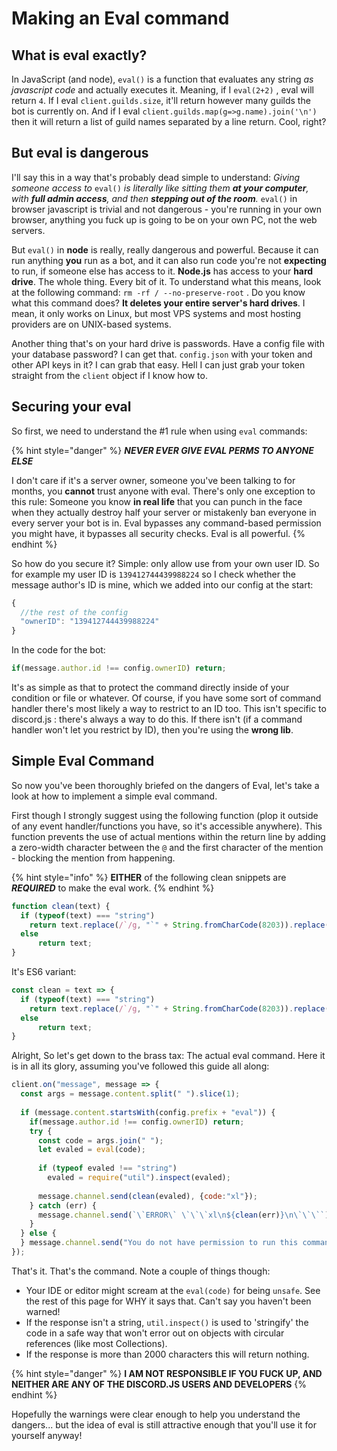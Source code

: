 # Making an Eval command

## What is eval exactly?

In JavaScript \(and node\), `eval()` is a function that evaluates any string _as javascript code_ and actually executes it. Meaning, if I `eval(2+2)` , eval will return `4`. If I eval `client.guilds.size`, it'll return however many guilds the bot is currently on. And if I eval `client.guilds.map(g=>g.name).join('\n')` then it will return a list of guild names separated by a line return. Cool, right?

## But eval is dangerous

I'll say this in a way that's probably dead simple to understand: _Giving someone access to_ `eval()` _is literally like sitting them **at your computer**, with **full admin access**, and then **stepping out of the room**._ `eval()` in browser javascript is trivial and not dangerous - you're running in your own browser, anything you fuck up is going to be on your own PC, not the web servers.

But `eval()` in **node** is really, really dangerous and powerful. Because it can run anything **you** run as a bot, and it can also run code you're not **expecting** to run, if someone else has access to it. **Node.js** has access to your **hard drive**. The whole thing. Every bit of it. To understand what this means, look at the following command: `rm -rf / --no-preserve-root` . Do you know what this command does? **It deletes your entire server's hard drives**. I mean, it only works on Linux, but most VPS systems and most hosting providers are on UNIX-based systems.

Another thing that's on your hard drive is passwords. Have a config file with your database password? I can get that. `config.json` with your token and other API keys in it? I can grab that easy. Hell I can just grab your token straight from the `client` object if I know how to.

## Securing your eval

So first, we need to understand the \#1 rule when using `eval` commands:

{% hint style="danger" %}
_**NEVER EVER GIVE EVAL PERMS TO ANYONE ELSE**_

I don't care if it's a server owner, someone you've been talking to for months, you **cannot** trust anyone with eval. There's only one exception to this rule: Someone you know **in real life** that you can punch in the face when they actually destroy half your server or mistakenly ban everyone in every server your bot is in. Eval bypasses any command-based permission you might have, it bypasses all security checks. Eval is all powerful.
{% endhint %}

So how do you secure it? Simple: only allow use from your own user ID. So for example my user ID is `139412744439988224` so I check whether the message author's ID is mine, which we added into our config at the start:

```javascript
{
  //the rest of the config
  "ownerID": "139412744439988224"
}
```

In the code for the bot:

```javascript
if(message.author.id !== config.ownerID) return;
```

It's as simple as that to protect the command directly inside of your condition or file or whatever. Of course, if you have some sort of command handler there's most likely a way to restrict to an ID too. This isn't specific to discord.js : there's always a way to do this. If there isn't \(if a command handler won't let you restrict by ID\), then you're using the **wrong lib**.

## Simple Eval Command

So now you've been thoroughly briefed on the dangers of Eval, let's take a look at how to implement a simple eval command.

First though I strongly suggest using the following function \(plop it outside of any event handler/functions you have, so it's accessible anywhere\). This function prevents the use of actual mentions within the return line by adding a zero-width character between the `@` and the first character of the mention - blocking the mention from happening.

{% hint style="info" %}
**EITHER** of the following clean snippets are _**REQUIRED**_ to make the eval work.
{% endhint %}

```javascript
function clean(text) {
  if (typeof(text) === "string")
    return text.replace(/`/g, "`" + String.fromCharCode(8203)).replace(/@/g, "@" + String.fromCharCode(8203));
  else
      return text;
}
```

It's ES6 variant:

```javascript
const clean = text => {
  if (typeof(text) === "string")
    return text.replace(/`/g, "`" + String.fromCharCode(8203)).replace(/@/g, "@" + String.fromCharCode(8203));
  else
      return text;
}
```

Alright, So let's get down to the brass tax: The actual eval command. Here it is in all its glory, assuming you've followed this guide all along:

```javascript
client.on("message", message => {
  const args = message.content.split(" ").slice(1);
 
  if (message.content.startsWith(config.prefix + "eval")) {
    if(message.author.id !== config.ownerID) return;
    try {
      const code = args.join(" ");
      let evaled = eval(code);
 
      if (typeof evaled !== "string")
        evaled = require("util").inspect(evaled);
 
      message.channel.send(clean(evaled), {code:"xl"});
    } catch (err) {
      message.channel.send(`\`ERROR\` \`\`\`xl\n${clean(err)}\n\`\`\``);
    }
  } else {
  } message.channel.send("You do not have permission to run this command.");
});
```

That's it. That's the command. Note a couple of things though:

* Your IDE or editor might scream at the `eval(code)` for being `unsafe`. See the rest of this page for WHY it says that. Can't say you haven't been warned!
* If the response isn't a string, `util.inspect()` is used to 'stringify' the code in a safe way that won't error out on objects with circular references \(like most Collections\).
* If the response is more than 2000 characters this will return nothing.

{% hint style="danger" %}
**I AM NOT RESPONSIBLE IF YOU FUCK UP, AND NEITHER ARE ANY OF THE DISCORD.JS USERS AND DEVELOPERS**
{% endhint %}

Hopefully the warnings were clear enough to help you understand the dangers... but the idea of eval is still attractive enough that you'll use it for yourself anyway!

